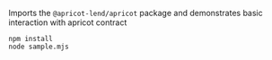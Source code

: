 Imports the `@apricot-lend/apricot` package and demonstrates basic interaction with apricot contract

```
npm install
node sample.mjs
```
